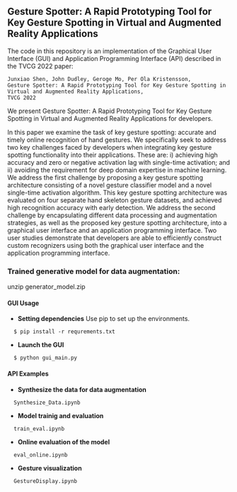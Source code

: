 ## Gesture Spotter: A Rapid Prototyping Tool for Key Gesture Spotting in Virtual and Augmented Reality Applications
The code in this repository is an implementation of the Graphical User Interface (GUI) and Application Programming Interface (API) described in the TVCG 2022 paper:

	Junxiao Shen, John Dudley, Geroge Mo, Per Ola Kristensson,
	Gesture Spotter: A Rapid Prototyping Tool for Key Gesture Spotting in Virtual and Augmented Reality Applications, 
	TVCG 2022
    
    
We present Gesture Spotter: A Rapid Prototyping Tool for Key Gesture Spotting in Virtual and Augmented Reality Applications for developers. 

In this paper we examine the task of key gesture spotting: accurate and timely online recognition of hand gestures. We specifically seek to address two key challenges faced by developers when integrating key gesture spotting functionality into their applications. These are: i) achieving high accuracy and zero or negative activation lag with single-time activation; and ii) avoiding the requirement for deep domain expertise in machine learning. We address the first challenge by proposing a key gesture spotting architecture consisting of a novel gesture classifier model and a novel single-time activation algorithm. This key gesture spotting architecture was evaluated on four separate hand skeleton gesture datasets, and achieved high recognition accuracy with early detection. We address the second challenge by encapsulating different data processing and augmentation strategies, as well as the proposed key gesture spotting architecture, into a graphical user interface and an application programming interface. Two user studies demonstrate that developers are able to efficiently construct custom recognizers using both the graphical user interface and the application programming interface.
 

### Trained generative model for data augmentation: 
unzip generator_model.zip


#### GUI Usage
- **Setting dependencies** 
Use pip to set up the environments.
```
  $ pip install -r requrements.txt
```

- **Launch the GUI**
```
  $ python gui_main.py
```

#### API Examples
- **Synthesize the data for data augmentation**
```
  Synthesize_Data.ipynb
```

- **Model trainig and evaluation**
```
  train_eval.ipynb
```

- **Online evaluation of the model**
```
  eval_online.ipynb
```

- **Gesture visualization**
```
  GestureDisplay.ipynb
```


